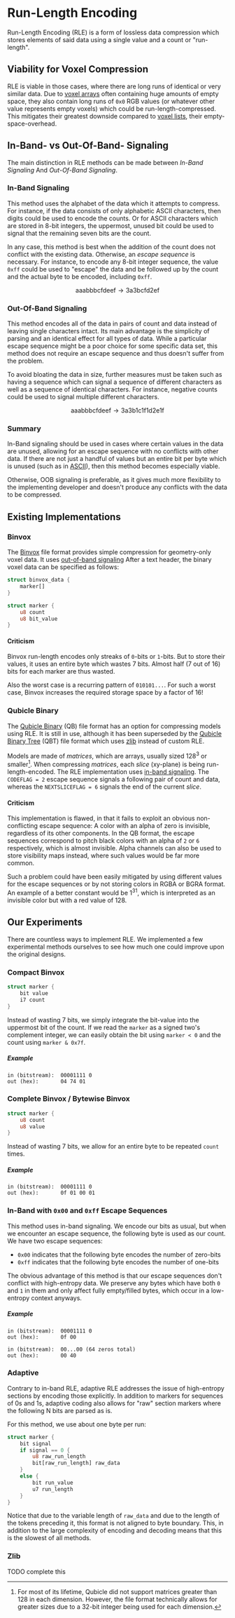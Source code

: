 # Run-Length Encoding

Run-Length Encoding (RLE) is a form of lossless data compression which stores elements of said data using a single
value and a count or "run-length".

## Viability for Voxel Compression

RLE is viable in those cases, where there are long runs of identical or very similar data.
Due to [voxel arrays](../uncompressed.md) often containing huge amounts of empty space, they also contain long runs of
`0x0` RGB values (or whatever other value represents empty voxels) which could be run-length-compressed.
This mitigates their greatest downside compared to [voxel lists](../uncompressed.md), their empty-space-overhead.

## In-Band- vs Out-Of-Band- Signaling

The main distinction in RLE methods can be made between *In-Band Signaling* And *Out-Of-Band Signaling*.

### In-Band Signaling

This method uses the alphabet of the data which it attempts to compress.
For instance, if the data consists of only alphabetic ASCII characters, then digits could be used to encode the counts.
Or for ASCII characters which are stored in 8-bit integers, the uppermost, unused bit could be used to signal that the
remaining seven bits are the count.

In any case, this method is best when the addition of the count does not conflict with the existing data.
Otherwise, an *escape sequence* is necessary.
For instance, to encode any 8-bit integer sequence, the value `0xff` could be used to "escape" the data and be followed
up by the count and the actual byte to be encoded, including `0xff`.

$$\text{aaabbbcfdeef} \rightarrow \text{3a3bcfd2ef}$$

### Out-Of-Band Signaling

This method encodes all of the data in pairs of count and data instead of leaving single characters intact.
Its main advantage is the simplicity of parsing and an identical effect for all types of data.
While a particular escape sequence might be a poor choice for some specific data set, this method does not require an
escape sequence and thus doesn't suffer from the problem.

To avoid bloating the data in size, further measures must be taken such as having a sequence which can signal a
sequence of different characters as well as a sequence of identical characters.
For instance, negative counts could be used to signal multiple different characters.

$$\text{aaabbbcfdeef} \rightarrow \text{3a3b1c1f1d2e1f}$$

### Summary

In-Band signaling should be used in cases where certain values in the data are unused, allowing for an escape sequence
with no conflicts with other data.
If there are not just a handful of values but an entire bit per byte which is unused (such as in
[ASCII](//en.wikipedia.org/wiki/ASCII)), then this method becomes especially viable.

Otherwise, OOB signaling is preferable, as it gives much more flexibility to the implementing developer and doesn't 
produce any conflicts with the data to be compressed.

## Existing Implementations

### Binvox

The [Binvox](https://www.patrickmin.com/binvox/binvox.html) file format provides simple compression
for geometry-only voxel data.
It uses [out-of-band signaling](#out-of-band-signaling)
After a text header, the binary voxel data can be specified as follows:

```rust
struct binvox_data {
    marker[]
}

struct marker {
    u8 count
    u8 bit_value
}
```

#### Criticism

Binvox run-length encodes only streaks of `0`-bits or `1`-bits.
But to store their values, it uses an entire byte which wastes 7 bits.
Almost half (7 out of 16) bits for each marker are thus wasted.

Also the worst case is a recurring pattern of `010101...`.
For such a worst case, Binvox increases the required storage space by a factor of 16!

### Qubicle Binary

The [Qubicle Binary](//getqubicle.com/learn/article.php?id=22) (QB) file format has an option for compressing models
using RLE.
It is still in use, although it has been superseded by the
[Qubicle Binary Tree](//getqubicle.com/learn/article.php?id=47) (QBT) file format which uses [zlib](//www.zlib.net/)
instead of custom RLE.

Models are made of *matrices*, which are arrays, usually sized 128<sup>3</sup> or smaller[^matrix_size].
When compressing *matrices*, each *slice* (xy-plane) is being run-length-encoded.
The RLE implementation uses [in-band signaling](#in-band-signaling).
The `CODEFLAG = 2` escape sequence signals a following pair of count and data, whereas the `NEXTSLICEFLAG = 6` signals
the end of the current *slice*.

[^matrix_size]: For most of its lifetime, Qubicle did not support matrices greater than 128 in each dimension.
However, the file format technically allows for greater sizes due to a 32-bit integer being used for each dimension.

#### Criticism

This implementation is flawed, in that it fails to exploit an obvious non-conflicting escape sequence:
A color with an alpha of zero is invisible, regardless of its other components.
In the QB format, the escape sequences correspond to pitch black colors with an alpha of `2` or `6` respectively,
which is almost invisible.
Alpha channels can also be used to store visibility maps instead, where such values would be far more common.

Such a problem could have been easily mitigated by using different values for the escape sequences or by not storing
colors in RGBA or BGRA format.
An example of a better constant would be 1<sup>31</sup>, which is interpreted as an invisible color but with a red value
of 128.

## Our Experiments

There are countless ways to implement RLE.
We implemented a few experimental methods ourselves to see how much one could improve upon the original designs.

### Compact Binvox

```rust
struct marker {
    bit value
    i7 count
}
```
Instead of wasting 7 bits, we simply integrate the bit-value into the uppermost bit of the count.
If we read the `marker` as a signed two's complement integer, we can easily obtain the bit using `marker < 0` and the
count using `marker & 0x7f`.

##### Example

```
in (bitstream):  00001111 0
out (hex):       04 74 01
```

### Complete Binvox / Bytewise Binvox

```rust
struct marker {
    u8 count
    u8 value
}
```
Instead of wasting 7 bits, we allow for an entire byte to be repeated `count` times.

##### Example

```
in (bitstream):  00001111 0
out (hex):       0f 01 00 01
```

### In-Band with `0x00` and `0xff` Escape Sequences

This method uses in-band signaling.
We encode our bits as usual, but when we encounter an escape sequence, the following byte is used as our count.
We have two escape sequences:

- `0x00` indicates that the following byte encodes the number of zero-bits
- `0xff` indicates that the following byte encodes the number of one-bits

The obvious advantage of this method is that our escape sequences don't conflict with high-entropy data.
We preserve any bytes which have both `0` and `1` in them and only affect fully empty/filled bytes, which occur in a
low-entropy context anyways.

##### Example

```
in (bitstream):  00001111 0
out (hex):       0f 00

in (bitstream):  00...00 (64 zeros total)
out (hex):       00 40
```

### Adaptive

Contrary to in-band RLE, adaptive RLE addresses the issue of high-entropy sections by encoding those explicitly.
In addition to markers for sequences of 0s and 1s, adaptive coding also allows for "raw" section markers where the
following N bits are parsed as is.

For this method, we use about one byte per run:
```rust
struct marker {
    bit signal
    if signal == 0 {
        u8 raw_run_length
        bit[raw_run_length] raw_data
    }
    else {
        bit run_value
        u7 run_length
    }
}
```
Notice that due to the variable length of `raw_data` and due to the length of the tokens preceding it, this format is
not aligned to byte boundary.
This, in addition to the large complexity of encoding and decoding means that this is the slowest of all methods.


### Zlib

TODO complete this
